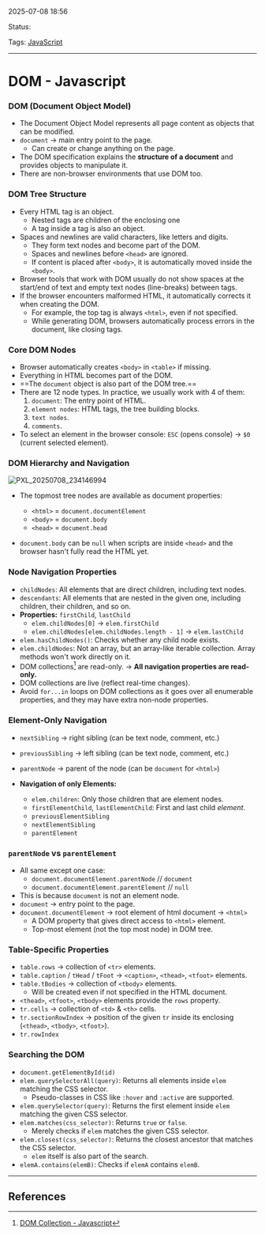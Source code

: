 
2025-07-08 18:56

Status:

Tags: [JavaScript](3%20-%20Tags/JavaScript.md)

---
# DOM - Javascript
### DOM (Document Object Model) 

- The Document Object Model represents all page content as objects that can be modified.
- `document` → main entry point to the page.
    - Can create or change anything on the page.
- The DOM specification explains the **structure of a document** and provides objects to manipulate it.
- There are non-browser environments that use DOM too.

### DOM Tree Structure

- Every HTML tag is an object.
	- Nested tags are children of the enclosing one
	- A tag inside a tag is also an object.
- Spaces and newlines are valid characters, like letters and digits.
    - They form text nodes and become part of the DOM.
    - Spaces and newlines before `<head>` are ignored.    
    - If content is placed after `<body>`, it is automatically moved inside the `<body>`.
- Browser tools that work with DOM usually do not show spaces at the start/end of text and empty text nodes (line-breaks) between tags.
- If the browser encounters malformed HTML, it automatically corrects it when creating the DOM.
    - For example, the top tag is always `<html>`, even if not specified.
    - While generating DOM, browsers automatically process errors in the document, like closing tags.
        
### Core DOM Nodes

- Browser automatically creates `<body>` in `<table>` if missing.
- Everything in HTML becomes part of the DOM.
- ==The `document` object is also part of the DOM tree.==
- There are 12 node types. In practice, we usually work with 4 of them:
    1. `document`: The entry point of HTML.
    2. `element nodes`: HTML tags, the tree building blocks.
    3. `text nodes`.
    4. `comments`.
- To select an element in the browser console: `ESC` (opens console) → `$0` (current selected element).
    
### DOM Hierarchy and Navigation
![PXL_20250708_234146994](2%20-%20Source%20Material/Media%20and%20other%20files/PXL_20250708_234146994.jpg)
                
- The topmost tree nodes are available as document properties:
    - `<html>` = `document.documentElement`
    - `<body>` = `document.body`
    - `<head>` = `document.head`
        
- `document.body` can be `null` when scripts are inside `<head>` and the browser hasn't fully read the HTML yet.
    
### Node Navigation Properties

- `childNodes`: All elements that are direct children, including text nodes.
- `descendants`: All elements that are nested in the given one, including children, their children, and so on.
- **Properties:** `firstChild`, `lastChild`
    - `elem.childNodes[0]` → `elem.firstChild`
    - `elem.childNodes[elem.childNodes.length - 1]` → `elem.lastChild`
- `elem.hasChildNodes()`: Checks whether any child node exists.
- `elem.childNodes`: Not an array, but an array-like iterable collection. Array methods won't work directly on it.
- DOM collections[^1] are read-only. -> **All navigation properties are read-only.**
- DOM collections are live (reflect real-time changes).
- Avoid `for...in` loops on DOM collections as it goes over all enumerable properties, and they may have extra non-node properties.

### Element-Only Navigation

- `nextSibling` → right sibling (can be text node, comment, etc.)
- `previousSibling` → left sibling (can be text node, comment, etc.)
- `parentNode` → parent of the node (can be `document` for `<html>`)
    
- **Navigation of only Elements:**
    - `elem.children`: Only those children that are element nodes.
    - `firstElementChild`, `lastElementChild`: First and last child _element_.
    - `previousElementSibling`
    - `nextElementSibling`
    - `parentElement`

### `parentNode` vs `parentElement`

- All same except one case:
    - `document.documentElement.parentNode` // `document`
    - `document.documentElement.parentElement` // `null`
- This is because `document` is not an element node.
- `document` -> entry point to the page.
- `document.documentElement` -> root element of html document -> `<html>`
	- A DOM property that gives direct access to `<html>` element.
	- Top-most element (not the top most node) in DOM tree.

### Table-Specific Properties

- `table.rows` → collection of `<tr>` elements.
- `table.caption` / `tHead` / `tFoot` → `<caption>`, `<thead>`, `<tfoot>` elements.
- `table.tBodies` → collection of `<tbody>` elements.
    - Will be created even if not specified in the HTML document.
- `<thead>`, `<tfoot>`, `<tbody>` elements provide the `rows` property.
- `tr.cells` → collection of `<td>` & `<th>` cells.
- `tr.sectionRowIndex` → position of the given `tr` inside its enclosing (`<thead>`, `<tbody>`, `<tfoot>`).
- `tr.rowIndex`
    
### Searching the DOM

- `document.getElementById(id)`
- `elem.querySelectorAll(query)`: Returns all elements inside `elem` matching the CSS selector.
    - Pseudo-classes in CSS like `:hover` and `:active` are supported.
- `elem.querySelector(query)`: Returns the first element inside `elem` matching the given CSS selector.
- `elem.matches(css_selector)`: Returns `true` or `false`.
    - Merely checks if `elem` matches the given CSS selector.
- `elem.closest(css_selector)`: Returns the closest ancestor that matches the CSS selector.
    - `elem` itself is also part of the search.
- `elemA.contains(elemB)`: Checks if `elemA` contains `elemB`.

---
## References
[^1]: [DOM Collection - Javascript](DOM%20Collection%20-%20Javascript)
